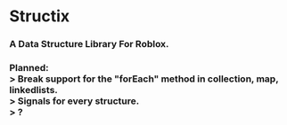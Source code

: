 <h1>
  Structix
</h1>

<h3>
    A Data Structure Library For Roblox.
</h3>

<h3>
  Planned:
  <br/>
  > Break support for the "forEach" method in collection, map, linkedlists.
  <br/>
  > Signals for every structure.
  <br/>
  > ?
</h3>
